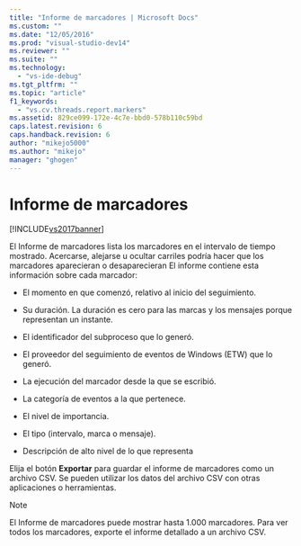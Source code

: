 ```yaml
---
title: "Informe de marcadores | Microsoft Docs"
ms.custom: ""
ms.date: "12/05/2016"
ms.prod: "visual-studio-dev14"
ms.reviewer: ""
ms.suite: ""
ms.technology: 
  - "vs-ide-debug"
ms.tgt_pltfrm: ""
ms.topic: "article"
f1_keywords: 
  - "vs.cv.threads.report.markers"
ms.assetid: 829ce099-172e-4c7e-bbd0-578b110c59bd
caps.latest.revision: 6
caps.handback.revision: 6
author: "mikejo5000"
ms.author: "mikejo"
manager: "ghogen"
---
```

# Informe de marcadores
[!INCLUDE[vs2017banner](../code-quality/includes/vs2017banner.md)]

El Informe de marcadores lista los marcadores en el intervalo de tiempo mostrado.  Acercarse, alejarse u ocultar carriles podría hacer que los marcadores aparecieran o desaparecieran  El informe contiene esta información sobre cada marcador:  
  
-   El momento en que comenzó, relativo al inicio del seguimiento.  
  
-   Su duración.  La duración es cero para las marcas y los mensajes porque representan un instante.  
  
-   El identificador del subproceso que lo generó.  
  
-   El proveedor del seguimiento de eventos de Windows \(ETW\) que lo generó.  
  
-   La ejecución del marcador desde la que se escribió.  
  
-   La categoría de eventos a la que pertenece.  
  
-   El nivel de importancia.  
  
-   El tipo \(intervalo, marca o mensaje\).  
  
-   Descripción de alto nivel de lo que representa  
  
 Elija el botón **Exportar** para guardar el informe de marcadores como un archivo CSV.  Se pueden utilizar los datos del archivo CSV con otras aplicaciones o herramientas.  
  
> [!NOTE]
>  El Informe de marcadores puede mostrar hasta 1.000 marcadores.  Para ver todos los marcadores, exporte el informe detallado a un archivo CSV.